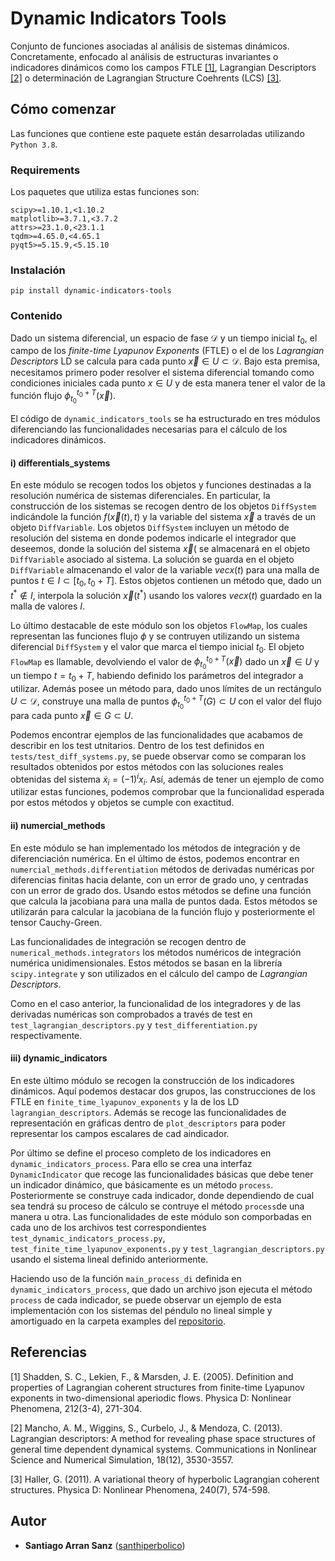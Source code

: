 # Dynamic Indicators Tools

Conjunto de funciones asociadas al análisis de sistemas dinámicos. Concretamente, enfocado al análisis de estructuras 
invariantes o indicadores dinámicos como los campos FTLE [[1]](#Referencias), Lagrangian Descriptors [[2]](#Referencias) o determinación de 
Lagrangian Structure Coehrents (LCS) [[3]](#Referencias).    

## Cómo comenzar
Las funciones que contiene este paquete están desarroladas utilizando `Python 3.8`.

### Requirements
Los paquetes que utiliza estas funciones son: 
```
scipy>=1.10.1,<1.10.2
matplotlib>=3.7.1,<3.7.2
attrs>=23.1.0,<23.1.1
tqdm>=4.65.0,<4.65.1
pyqt5>=5.15.9,<5.15.10
```

### Instalación
```
pip install dynamic-indicators-tools
```

### Contenido
Dado un sistema diferencial, un espacio de fase $\mathcal{D}$ y un tiempo inicial $t_0$, el campo de los *finite-time 
Lyapunov Exponents* (FTLE) o el de los *Lagrangian Descriptors* LD se calcula para cada punto 
$\vec{x}\in U\subset \mathcal{D}$. Bajo esta premisa, necesitamos primero poder resolver el sistema diferencial tomando como
condiciones iniciales cada punto $x\in U$ y de esta manera tener el valor de la función flujo $\phi_{t_0}^{t_0+T}(\vec{x})$.

El código de `dynamic_indicators_tools` se ha estructurado en tres módulos diferenciando las funcionalidades necesarias 
para el cálculo de los indicadores dinámicos.

#### i) differentials\_systems

En este módulo se recogen todos los objetos y funciones destinadas a la resolución numérica de sistemas diferenciales. 
En particular, la construcción de los sistemas se recogen dentro de los objetos `DiffSystem` indicándole la función 
$f(\vec{x}(t), t)$ y la variable del sistema $\vec{x}$ a través de un objeto `DiffVariable`. Los objetos `DiffSystem` 
incluyen un método de resolución del sistema en donde podemos indicarle el integrador que deseemos, donde la solución 
del sistema $\vec{x}($ se almacenará en el objeto `DiffVariable` asociado al sistema. La solución se guarda en el objeto
`DiffVariable` almacenando el valor de la variable $vec{x}(t)$ para una malla de puntos $t\in I\subset [t_0, t_0+T]$. 
Estos objetos contienen un método que, dado un $t^*\notin I$, interpola la solución $\vec{x}(t^*)$ usando los valores 
$vec{x}(t)$ guardado en la malla de valores $I$. 

Lo último destacable de este módulo son los objetos `FlowMap`, los cuales representan las funciones flujo $\phi$ y se 
contruyen utilizando un sistema diferencial `DiffSystem` y el valor que marca el tiempo inicial $t_0$. El objeto 
`FlowMap` es llamable, devolviendo el valor de $\phi_{t_0}^{t_0+T}(\vec{x})$ dado un $\vec{x}\in U$ y un tiempo 
$t=t_0+T$, habiendo definido los parámetros del integrador a utilizar. Además posee un método para, dado unos límites 
de un rectángulo $U\subset \mathcal{D}$, construye una malla de puntos $\phi_{t_0}^{t_0+T}(G)\subset U$  con el valor 
del flujo para cada punto $\vec{x}\in G\subset U$.

Podemos encontrar ejemplos de las funcionalidades que acabamos de describir en los test utnitarios. Dentro de los test 
definidos en `tests/test_diff_systems.py`, se puede observar como se comparan los resultados obtenidos por estos métodos
con las soluciones reales obtenidas del sistema $\dot x_i = (-1)^{i}x_i$. Así, además de tener un ejemplo de como 
utilizar estas funciones, podemos comprobar que la funcionalidad esperada por estos métodos y objetos se cumple con 
exactitud.

#### ii) numercial_methods

En este módulo se han implementado los métodos de integración y de diferenciación numérica. En el último de éstos, 
podemos encontrar en `numercial_methods.differentiation` métodos de derivadas numéricas por diferencias finitas hacia 
delante, con un error de grado uno, y centradas con un error de grado dos. Usando estos métodos se define una función 
que calcula la jacobiana para una malla de puntos dada. Estos métodos se utilizarán para calcular la jacobiana de la 
función flujo y posteriormente el tensor Cauchy-Green.

Las funcionalidades de integración se recogen dentro de `numerical_methods.integrators` los métodos numéricos de 
integración numérica unidimensionales. Estos métodos se basan en la librería `scipy.integrate` y son utilizados en el 
cálculo del campo de *Lagrangian Descriptors*.

Como en el caso anterior, la funcionalidad de los integradores y de las derivadas numéricas son comprobados a través de 
test en `test_lagrangian_descriptors.py` y `test_differentiation.py` respectivamente.

#### iii) dynamic_indicators
En este último módulo se recogen la construcción de los indicadores dinámicos. Aquí podemos destacar dos grupos, 
las construcciones de los FTLE en `finite_time_lyapunov_exponents` y la de los LD `lagrangian_descriptors`. Además se 
recoge las funcionalidades de representación en gráficas dentro de `plot_descriptors` para poder representar los campos 
escalares de cad aindicador.

Por último se define el proceso completo de los indicadores en `dynamic_indicators_process`. Para ello se crea una 
interfaz `DynamicIndicator` que recoge las funcionalidades básicas que debe tener un indicador dinámico, que básicamente
es un método `process`. Posteriormente se construye cada indicador, donde dependiendo de cual sea tendrá su proceso de
cálculo se contruye el método `process`de una manera u otra. Las funcionalidades de este módulo son comporbadas en cada 
uno de los archivos test correspondientes `test_dynamic_indicators_process.py`, `test_finite_time_lyapunov_exponents.py`
y `test_lagrangian_descriptors.py` usando el sistema lineal definido anteriormente.

Haciendo uso de la función `main_process_di` definida en `dynamic_indicators_process`, que dado un archivo json ejecuta 
el método `process` de cada indicador, se puede observar un ejemplo de esta implementación con los sistemas del péndulo 
no lineal simple y amortiguado en la carpeta examples del [repositorio](https://github.com/santhiperbolico/dynamic_indicators_tools).

## Referencias
[1] Shadden, S. C., Lekien, F., & Marsden, J. E. (2005). Definition and properties of Lagrangian coherent structures from finite-time Lyapunov exponents in two-dimensional aperiodic flows. Physica D: Nonlinear Phenomena, 212(3-4), 271-304.

[2] Mancho, A. M., Wiggins, S., Curbelo, J., & Mendoza, C. (2013). Lagrangian descriptors: A method for revealing phase space structures of general time dependent dynamical systems. Communications in Nonlinear Science and Numerical Simulation, 18(12), 3530-3557.

[3] Haller, G. (2011). A variational theory of hyperbolic Lagrangian coherent structures. Physica D: Nonlinear Phenomena, 240(7), 574-598.

## Autor

  - **Santiago Arran Sanz**
    ([santhiperbolico](https://github.com/santhiperbolico/))
